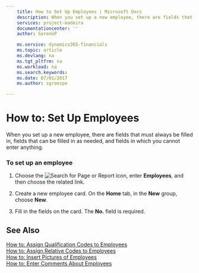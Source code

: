```yaml
---
    title: How to Set Up Employees | Microsoft Docs
    description: When you set up a new employee, there are fields that must always be filled in, fields that can be filled in as needed, and fields in which you cannot enter anything.
    services: project-madeira
    documentationcenter: ''
    author: SorenGP

    ms.service: dynamics365-financials
    ms.topic: article
    ms.devlang: na
    ms.tgt_pltfrm: na
    ms.workload: na
    ms.search.keywords:
    ms.date: 07/01/2017
    ms.author: sgroespe

---
```

# How to: Set Up Employees
When you set up a new employee, there are fields that must always be filled in, fields that can be filled in as needed, and fields in which you cannot enter anything.  
  
### To set up an employee  
  
1.  Choose the ![Search for Page or Report](media/ui-search/search_small.png "Search for Page or Report icon") icon, enter **Employees**, and then choose the related link.  
  
2.  Create a new employee card. On the **Home** tab, in the **New** group, choose **New**.  
  
3.  Fill in the fields on the card. The **No.** field is required.  
  
## See Also  
 [How to: Assign Qualification Codes to Employees](../how-to-assign-qualification-codes-to-employees.md)   
 [How to: Assign Relative Codes to Employees](../how-to-assign-relative-codes-to-employees.md)   
 [How to: Insert Pictures of Employees](../how-to-insert-pictures-of-employees.md)   
 [How to: Enter Comments About Employees](../how-to-enter-comments-about-employees.md)